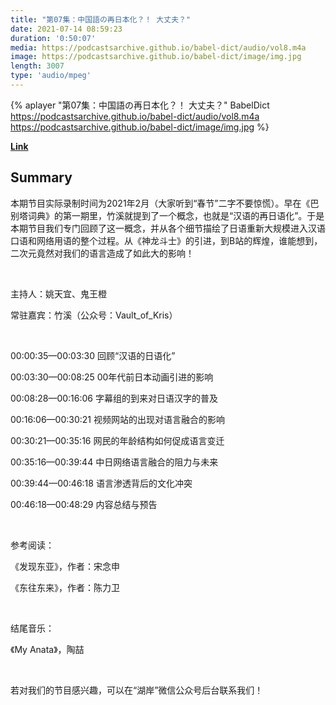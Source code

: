 ```yaml
---
title: "第07集：中国語の再日本化？！ 大丈夫？"
date: 2021-07-14 08:59:23
duration: '0:50:07'
media: https://podcastsarchive.github.io/babel-dict/audio/vol8.m4a
image: https://podcastsarchive.github.io/babel-dict/image/img.jpg
length: 3007
type: 'audio/mpeg'
---
```


{% aplayer "第07集：中国語の再日本化？！ 大丈夫？" BabelDict  https://podcastsarchive.github.io/babel-dict/audio/vol8.m4a https://podcastsarchive.github.io/babel-dict/image/img.jpg %}

**[Link](https://www.xiaoyuzhoufm.com/episode/60eea88a26a76c3f65914485)**

## Summary
<p>本期节目实际录制时间为2021年2月（大家听到“春节”二字不要惊慌）。早在《巴别塔词典》的第一期里，竹溪就提到了一个概念，也就是“汉语的再日语化”。于是本期节目我们专门回顾了这一概念，并从各个细节描绘了日语重新大规模进入汉语口语和网络用语的整个过程。从《神龙斗士》的引进，到B站的辉煌，谁能想到，二次元竟然对我们的语言造成了如此大的影响！</p><p><br /></p><p>主持人：姚天宜、鬼王橙</p><p>常驻嘉宾：竹溪（公众号：Vault_of_Kris）</p><p><br /></p><p>00:00:35—00:03:30 回顾“汉语的日语化”</p><p>00:03:30—00:08:25 00年代前日本动画引进的影响</p><p>00:08:28—00:16:06 字幕组的到来对日语汉字的普及</p><p>00:16:06—00:30:21 视频网站的出现对语言融合的影响</p><p>00:30:21—00:35:16 网民的年龄结构如何促成语言变迁</p><p>00:35:16—00:39:44 中日网络语言融合的阻力与未来</p><p>00:39:44—00:46:18 语言渗透背后的文化冲突</p><p>00:46:18—00:48:29 内容总结与预告</p><p><br /></p><p>参考阅读：</p><p>《发现东亚》，作者：宋念申</p><p>《东往东来》，作者：陈力卫</p><p><br /></p><p>结尾音乐：</p><p>《My Anata》，陶喆</p><p><br /></p><p>若对我们的节目感兴趣，可以在“湖岸”微信公众号后台联系我们！</p>
    
